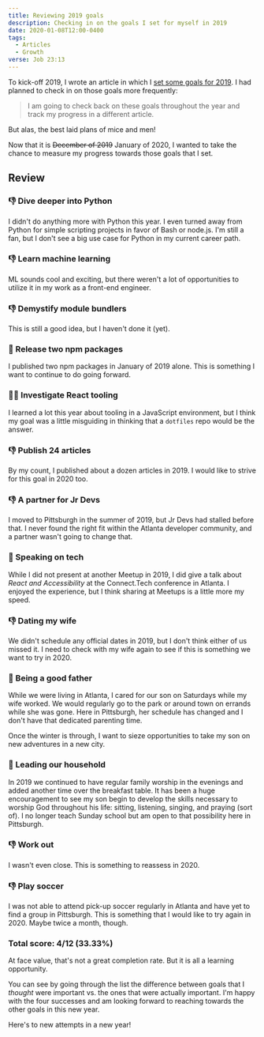 ```yaml
---
title: Reviewing 2019 goals
description: Checking in on the goals I set for myself in 2019
date: 2020-01-08T12:00-0400
tags:
  - Articles
  - Growth
verse: Job 23:13
---
```


To kick-off 2019, I wrote an article in which I
[set some goals for 2019](./2018-into-2019). I had planned to check in on those
goals more frequently:

> I am going to check back on these goals throughout the year and track my
> progress in a different article.

But alas, the best laid plans of mice and men!

Now that it is ~~December of 2019~~ January of 2020, I wanted to take the chance
to measure my progress towards those goals that I set.

## Review

### 👎 Dive deeper into Python

I didn't do anything more with Python this year. I even turned away from Python
for simple scripting projects in favor of Bash or node.js. I'm still a fan, but
I don't see a big use case for Python in my current career path.

### 👎 Learn machine learning

ML sounds cool and exciting, but there weren't a lot of opportunities to utilize
it in my work as a front-end engineer.

### 👎 Demystify module bundlers

This is still a good idea, but I haven't done it (yet).

### 🎉 Release two npm packages

I published two npm packages in January of 2019 alone. This is something I want
to continue to do going forward.

### 🤷‍♂️ Investigate React tooling

I learned a lot this year about tooling in a JavaScript environment, but I think
my goal was a little misguiding in thinking that a `dotfiles` repo would be the
answer.

### 👎 Publish 24 articles

By my count, I published about a dozen articles in 2019. I would like to strive
for this goal in 2020 too.

### 👎 A partner for Jr Devs

I moved to Pittsburgh in the summer of 2019, but Jr Devs had stalled before
that. I never found the right fit within the Atlanta developer community, and a
partner wasn't going to change that.

### 🎉 Speaking on tech

While I did not present at another Meetup in 2019, I did give a talk about
_React and Accessibility_ at the Connect.Tech conference in Atlanta. I enjoyed
the experience, but I think sharing at Meetups is a little more my speed.

### 👎 Dating my wife

We didn't schedule any official dates in 2019, but I don't think either of us
missed it. I need to check with my wife again to see if this is something we
want to try in 2020.

### 🎉 Being a good father

While we were living in Atlanta, I cared for our son on Saturdays while my wife
worked. We would regularly go to the park or around town on errands while she
was gone. Here in Pittsburgh, her schedule has changed and I don't have that
dedicated parenting time.

Once the winter is through, I want to sieze opportunities to take my son on new
adventures in a new city.

### 🎉 Leading our household

In 2019 we continued to have regular family worship in the evenings and added
another time over the breakfast table. It has been a huge encouragement to see
my son begin to develop the skills necessary to worship God throughout his life:
sitting, listening, singing, and praying (sort of). I no longer teach Sunday
school but am open to that possibility here in Pittsburgh.

### 👎 Work out

I wasn't even close. This is something to reassess in 2020.

### 👎 Play soccer

I was not able to attend pick-up soccer regularly in Atlanta and have yet to
find a group in Pittsburgh. This is something that I would like to try again
in 2020. Maybe twice a month, though.

### Total score: 4/12 (33.33%)

At face value, that's not a great completion rate. But it is all a learning
opportunity.

You can see by going through the list the difference between goals that I
_thought_ were important vs. the ones that were actually important. I'm happy
with the four successes and am looking forward to reaching towards the other
goals in this new year.

Here's to new attempts in a new year!
